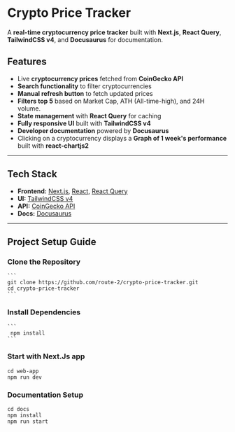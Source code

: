 # Crypto Price Tracker

A **real-time cryptocurrency price tracker** built with **Next.js**, **React Query**, **TailwindCSS v4**, and **Docusaurus** for documentation.

##  Features
 - Live **cryptocurrency prices** fetched from **CoinGecko API**  
 - **Search functionality** to filter cryptocurrencies  
 - **Manual refresh button** to fetch updated prices  
 - **Filters top 5** based on Market Cap, ATH (All-time-high), and 24H volume.
 - **State management** with **React Query** for caching  
 - **Fully responsive UI** built with **TailwindCSS v4**  
 - **Developer documentation** powered by **Docusaurus**  
 - Clicking on a cryptocurrency displays a **Graph of 1 week's performance** built with **react-chartjs2**

---

##  **Tech Stack**
- **Frontend:** [Next.js](https://nextjs.org/), [React](https://reactjs.org/), [React Query](https://tanstack.com/query)
- **UI:** [TailwindCSS v4](https://tailwindcss.com/)
- **API:** [CoinGecko API](https://www.coingecko.com/en/api)
- **Docs:** [Docusaurus](https://docusaurus.io/)

---

##  **Project Setup Guide**

### Clone the Repository
    ```
    git clone https://github.com/route-2/crypto-price-tracker.git
    cd crypto-price-tracker
    ```
### Install Dependencies
    ```
     npm install
    ```
### Start with Next.Js app
   ```
   cd web-app
   npm run dev
   ```

### Documentation Setup

  ```
  cd docs
  npm install
  npm run start
  ```








